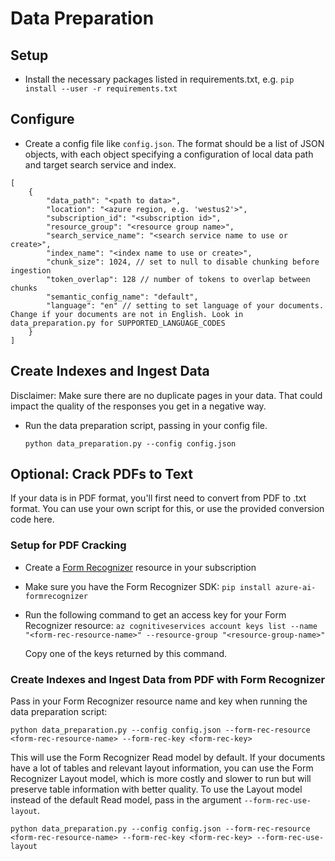 # Data Preparation

## Setup
- Install the necessary packages listed in requirements.txt, e.g. `pip install --user -r requirements.txt`

## Configure
- Create a config file like `config.json`. The format should be a list of JSON objects, with each object specifying a configuration of local data path and target search service and index.

```
[
    {
        "data_path": "<path to data>",
        "location": "<azure region, e.g. 'westus2'>", 
        "subscription_id": "<subscription id>",
        "resource_group": "<resource group name>",
        "search_service_name": "<search service name to use or create>",
        "index_name": "<index name to use or create>",
        "chunk_size": 1024, // set to null to disable chunking before ingestion
        "token_overlap": 128 // number of tokens to overlap between chunks
        "semantic_config_name": "default",
        "language": "en" // setting to set language of your documents. Change if your documents are not in English. Look in data_preparation.py for SUPPORTED_LANGUAGE_CODES
    }
]
```

## Create Indexes and Ingest Data
Disclaimer: Make sure there are no duplicate pages in your data. That could impact the quality of the responses you get in a negative way.

- Run the data preparation script, passing in your config file.

     `python data_preparation.py --config config.json`

## Optional: Crack PDFs to Text
If your data is in PDF format, you'll first need to convert from PDF to .txt format. You can use your own script for this, or use the provided conversion code here. 

### Setup for PDF Cracking
- Create a [Form Recognizer](https://learn.microsoft.com/en-us/azure/applied-ai-services/form-recognizer/create-a-form-recognizer-resource?view=form-recog-3.0.0) resource in your subscription 
- Make sure you have the Form Recognizer SDK: `pip install azure-ai-formrecognizer`
- Run the following command to get an access key for your Form Recognizer resource:
  `az cognitiveservices account keys list --name "<form-rec-resource-name>" --resource-group "<resource-group-name>"`

  Copy one of the keys returned by this command.

### Create Indexes and Ingest Data from PDF with Form Recognizer
Pass in your Form Recognizer resource name and key when running the data preparation script:

`python data_preparation.py --config config.json --form-rec-resource <form-rec-resource-name> --form-rec-key <form-rec-key>`

This will use the Form Recognizer Read model by default. If your documents have a lot of tables and relevant layout information, you can use the Form Recognizer Layout model, which is more costly and slower to run but will preserve table information with better quality. To use the Layout model instead of the default Read model, pass in the argument `--form-rec-use-layout`.

`python data_preparation.py --config config.json --form-rec-resource <form-rec-resource-name> --form-rec-key <form-rec-key> --form-rec-use-layout`